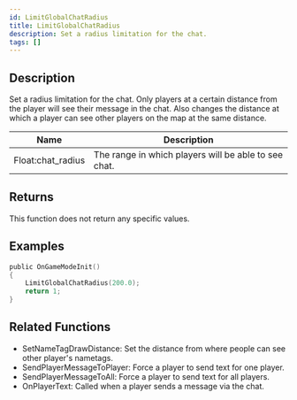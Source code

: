 ```yaml
---
id: LimitGlobalChatRadius
title: LimitGlobalChatRadius
description: Set a radius limitation for the chat.
tags: []
---
```


<TagLinks />

## Description

Set a radius limitation for the chat. Only players at a certain distance from the player will see their message in the chat. Also changes the distance at which a player can see other players on the map at the same distance.


| Name | Description |
|------|-------------|
|Float:chat_radius | The range in which players will be able to see chat.|


## Returns

This function does not return any specific values.


## Examples


```c
public OnGameModeInit()
{
    LimitGlobalChatRadius(200.0);
    return 1;
}
```


## Related Functions


-  SetNameTagDrawDistance: Set the distance from where people can see other player's nametags.
-  SendPlayerMessageToPlayer: Force a player to send text for one player.
-  SendPlayerMessageToAll: Force a player to send text for all players.
-  OnPlayerText: Called when a player sends a message via the chat.